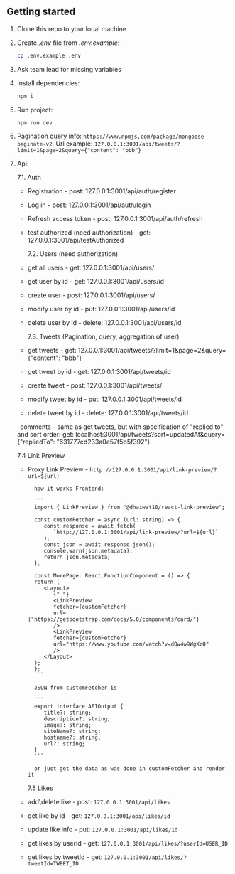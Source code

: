 ## Getting started

1.  Clone this repo to your local machine
2.  Create _.env_ file from _.env.example_:
    ```sh
    cp .env.example .env
    ```
3.  Ask team lead for missing variables
4.  Install dependencies:
    ```sh
    npm i
    ```
5.  Run project:
    ```sh
    npm run dev
    ```
6.  Pagination query info: `https://www.npmjs.com/package/mongoose-paginate-v2`, Url example: `127.0.0.1:3001/api/tweets/?limit=1&page=2&query={"content": "bbb"}`
7.  Api:

    7.1. Auth

    - Registration - post: 127.0.0.1:3001/api/auth/register
    - Log in - post: 127.0.0.1:3001/api/auth/login
    - Refresh access token - post: 127.0.0.1:3001/api/auth/refresh
    - test authorized (need authorization) - get: 127.0.0.1:3001/api/testAuthorized

      7.2. Users (need authorization)

    - get all users - get: 127.0.0.1:3001/api/users/
    - get user by id - get: 127.0.0.1:3001/api/users/id
    - create user - post: 127.0.0.1:3001/api/users/
    - modify user by id - put: 127.0.0.1:3001/api/users/id
    - delete user by id - delete: 127.0.0.1:3001/api/users/id

      7.3. Tweets (Pagination, query, aggregation of user)

    - get tweets - get: 127.0.0.1:3001/api/tweets/?limit=1&page=2&query={"content": "bbb"}
    - get tweet by id - get: 127.0.0.1:3001/api/tweets/id
    - create tweet - post: 127.0.0.1:3001/api/tweets/
    - modify tweet by id - put: 127.0.0.1:3001/api/tweets/id
    - delete tweet by id - delete: 127.0.0.1:3001/api/tweets/id

    -comments - same as get tweets, but with specification of "replied to" and sort order: get: localhost:3001/api/tweets?sort=updatedAt&query={"repliedTo": "631777cd233a0e57f5b5f392"}

    7.4 Link Preview

    - Proxy Link Preview - `http://127.0.0.1:3001/api/link-preview/?url=${url}`

            how it works Frontend:

            ```
            import { LinkPreview } from "@dhaiwat10/react-link-preview";

            const customFetcher = async (url: string) => {
               const response = await fetch(
                  `http://127.0.0.1:3001/api/link-preview/?url=${url}`
               );
               const json = await response.json();
               console.warn(json.metadata);
               return json.metadata;
            };

            const MorePage: React.FunctionComponent = () => {
            return (
               <Layout>
                  {" "}
                  <LinkPreview
                  fetcher={customFetcher}
                  url={"https://getbootstrap.com/docs/5.0/components/card/"}
                  />
                  <LinkPreview
                  fetcher={customFetcher}
                  url="https://www.youtube.com/watch?v=dQw4w9WgXcQ"
                  />
               </Layout>
            );
            };
            ```

            JSON from customFetcher is

            ```
            export interface APIOutput {
               title?: string;
               description?: string;
               image?: string;
               siteName?: string;
               hostname?: string;
               url?: string;
            }
            ```

            or just get the data as was done in customFetcher and render it

      7.5 Likes

    - add\delete like - post: `127.0.0.1:3001/api/likes`
    - get like by id - get: `127.0.0.1:3001/api/likes/id`
    - update like info - put: `127.0.0.1:3001/api/likes/id`
    - get likes by userId - get: `127.0.0.1:3001/api/likes/?userId=USER_ID`
    - get likes by tweetId - get: `127.0.0.1:3001/api/likes/?tweetId=TWEET_ID`
